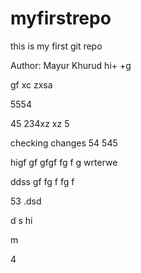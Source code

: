 # myfirstrepo
this is my first git repo
<br>

Author: Mayur Khurud
hi+
+g

gf
xc
zxsa

5554

45
234xz
xz
5


checking changes
54
545

higf
gf
gfgf
fg
f
g
wrterwe



ddss
gf
fg
f
fg
f

53
.dsd

d
s
hi


m

4

